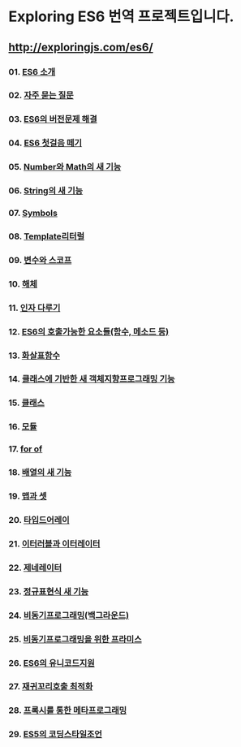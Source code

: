 # Exploring ES6 번역 프로젝트입니다.
## http://exploringjs.com/es6/

### 01. [ES6 소개]()
### 02. [자주 묻는 질문]()
### 03. [ES6의 버전문제 해결]()
### 04. [ES6 첫걸음 떼기]()
### 05. [Number와 Math의 새 기능]()
### 06. [String의 새 기능]()
### 07. [Symbols]()
### 08. [Template리터럴]()
### 09. [변수와 스코프]()
### 10. [해체]()
### 11. [인자 다루기]()
### 12. [ES6의 호출가능한 요소들(함수, 메소드 등)]()
### 13. [화살표함수]()
### 14. [클래스에 기반한 새 객체지향프로그래밍 기능]()
### 15. [클래스]()
### 16. [모듈]()
### 17. [for of]()
### 18. [배열의 새 기능]()
### 19. [맵과 셋]()
### 20. [타입드어레이]()
### 21. [이터러블과 이터레이터]()
### 22. [제네레이터]()
### 23. [정규표현식 새 기능]()
### 24. [비동기프로그래밍(백그라운드)]()
### 25. [비동기프로그래밍을 위한 프라미스]()
### 26. [ES6의 유니코드지원]()
### 27. [재귀꼬리호출 최적화]()
### 28. [프록시를 통한 메타프로그래밍]()
### 29. [ES5의 코딩스타일조언]()
